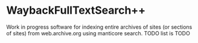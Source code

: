 # WaybackFullTextSearch++
Work in progress software for indexing entire archives of sites (or sections of sites) from web.archive.org using manticore search. TODO list is TODO
